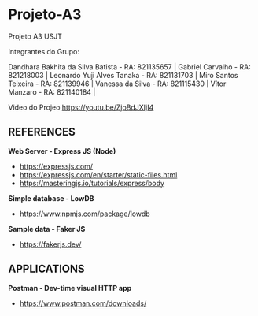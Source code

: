 # Projeto-A3
Projeto A3 USJT

Integrantes do Grupo:

Dandhara Bakhita da Silva Batista - RA: 821135657 |
Gabriel Carvalho - RA: 821218003 |
Leonardo Yuji Alves Tanaka - RA: 821131703 |
Miro Santos Teixeira - RA: 821139946 |
Vanessa da Silva - RA: 821115430 | 
Vítor Manzaro - RA: 821140184 |

Video do Projeo
https://youtu.be/ZjoBdJXIjI4

## REFERENCES
**Web Server - Express JS (Node)**
- https://expressjs.com/
- https://expressjs.com/en/starter/static-files.html
- https://masteringjs.io/tutorials/express/body

**Simple database - LowDB**
- https://www.npmjs.com/package/lowdb

**Sample data - Faker JS**
- https://fakerjs.dev/


## APPLICATIONS

**Postman - Dev-time visual HTTP app**
- https://www.postman.com/downloads/
